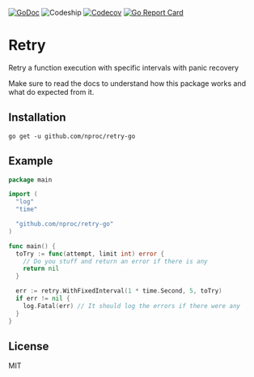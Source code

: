[![GoDoc](https://img.shields.io/badge/godoc-reference-blue.svg?style=flat-square)](https://godoc.org/github.com/nproc/retry-go)
![Codeship](https://img.shields.io/codeship/3e5c23f0-c2d6-0133-421c-025eedb952b8.svg?style=flat-square)
[![Codecov](https://img.shields.io/codecov/c/github/nproc/retry-go.svg?style=flat-square)](https://codecov.io/github/nproc/retry-go)
[![Go Report Card](https://img.shields.io/badge/go_report-A+-brightgreen.svg?style=flat-square)](https://goreportcard.com/report/github.com/nproc/retry-go)

# Retry

Retry a function execution with specific intervals with panic recovery

Make sure to read the docs to understand how this package works and what do
expected from it.

## Installation

```
go get -u github.com/nproc/retry-go
```

## Example

```go
package main

import (
  "log"
  "time"

  "github.com/nproc/retry-go"
)

func main() {
  toTry := func(attempt, limit int) error {
    // Do you stuff and return an error if there is any
    return nil
  }

  err := retry.WithFixedInterval(1 * time.Second, 5, toTry)
  if err != nil {
    log.Fatal(err) // It should log the errors if there were any
  }
}
```

## License

MIT
